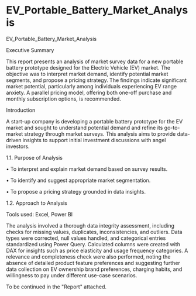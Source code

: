 # EV_Portable_Battery_Market_Analysis
EV_Portable_Battery_Market_Analysis

Executive Summary

This report presents an analysis of market survey data for a new portable battery prototype designed for the Electric Vehicle (EV) market. The objective was to interpret market demand, identify potential market segments, and propose a pricing strategy. The findings indicate significant market potential, particularly among individuals experiencing EV range anxiety. A parallel pricing model, offering both one-off purchase and monthly subscription options, is recommended.

Introduction
   
A start-up company is developing a portable battery prototype for the EV market and sought to understand potential demand and refine its go-to-market strategy through market surveys. This analysis aims to provide data-driven insights to support initial investment discussions with angel investors.

1.1. Purpose of Analysis

•	To interpret and explain market demand based on survey results.

•	To identify and suggest appropriate market segmentation.

•	To propose a pricing strategy grounded in data insights.


1.2. Approach to Analysis

Tools used: Excel, Power BI

The analysis involved a thorough data integrity assessment, including checks for missing values, duplicates, inconsistencies, and outliers. Data types were corrected, null values handled, and categorical entries standardized using Power Query. Calculated columns were created with DAX for insights such as price elasticity and usage frequency categories. A relevance and completeness check were also performed, noting the absence of detailed product feature preferences and suggesting further data collection on EV ownership brand preferences, charging habits, and willingness to pay under different use-case scenarios.

To be continued in the "Report" attached.
